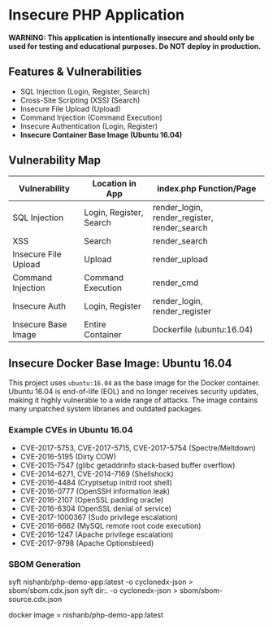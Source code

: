 # Insecure PHP Application

**WARNING: This application is intentionally insecure and should only be used for testing and educational purposes. Do NOT deploy in production.**

## Features & Vulnerabilities
- SQL Injection (Login, Register, Search)
- Cross-Site Scripting (XSS) (Search)
- Insecure File Upload (Upload)
- Command Injection (Command Execution)
- Insecure Authentication (Login, Register)
- **Insecure Container Base Image (Ubuntu 16.04)**

## Vulnerability Map
| Vulnerability         | Location in App         | index.php Function/Page |
|----------------------|------------------------|------------------------|
| SQL Injection        | Login, Register, Search| render_login, render_register, render_search |
| XSS                  | Search                 | render_search          |
| Insecure File Upload | Upload                 | render_upload          |
| Command Injection    | Command Execution      | render_cmd             |
| Insecure Auth        | Login, Register        | render_login, render_register |
| Insecure Base Image  | Entire Container       | Dockerfile (ubuntu:16.04) |

## Insecure Docker Base Image: Ubuntu 16.04
This project uses `ubuntu:16.04` as the base image for the Docker container. Ubuntu 16.04 is end-of-life (EOL) and no longer receives security updates, making it highly vulnerable to a wide range of attacks. The image contains many unpatched system libraries and outdated packages.

### Example CVEs in Ubuntu 16.04
- CVE-2017-5753, CVE-2017-5715, CVE-2017-5754 (Spectre/Meltdown)
- CVE-2016-5195 (Dirty COW)
- CVE-2015-7547 (glibc getaddrinfo stack-based buffer overflow)
- CVE-2014-6271, CVE-2014-7169 (Shellshock)
- CVE-2016-4484 (Cryptsetup initrd root shell)
- CVE-2016-0777 (OpenSSH information leak)
- CVE-2016-2107 (OpenSSL padding oracle)
- CVE-2016-6304 (OpenSSL denial of service)
- CVE-2017-1000367 (Sudo privilege escalation)
- CVE-2016-6662 (MySQL remote root code execution)
- CVE-2016-1247 (Apache privilege escalation)
- CVE-2017-9798 (Apache Optionsbleed)

### SBOM Generation 
syft nishanb/php-demo-app:latest -o cyclonedx-json > sbom/sbom.cdx.json
syft dir:. -o cyclonedx-json > sbom/sbom-source.cdx.json


docker image = nishanb/php-demo-app:latest